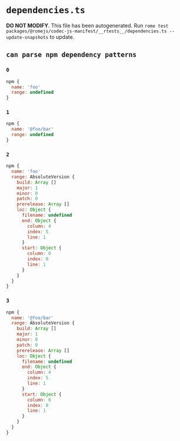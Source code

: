 # `dependencies.ts`

**DO NOT MODIFY**. This file has been autogenerated. Run `rome test packages/@romejs/codec-js-manifest/__rtests__/dependencies.ts --update-snapshots` to update.

## `can parse npm dependency patterns`

### `0`

```javascript
npm {
  name: 'foo'
  range: undefined
}
```

### `1`

```javascript
npm {
  name: '@foo/bar'
  range: undefined
}
```

### `2`

```javascript
npm {
  name: 'foo'
  range: AbsoluteVersion {
    build: Array []
    major: 1
    minor: 0
    patch: 0
    prerelease: Array []
    loc: Object {
      filename: undefined
      end: Object {
        column: 4
        index: 5
        line: 1
      }
      start: Object {
        column: 0
        index: 0
        line: 1
      }
    }
  }
}
```

### `3`

```javascript
npm {
  name: '@foo/bar'
  range: AbsoluteVersion {
    build: Array []
    major: 1
    minor: 0
    patch: 0
    prerelease: Array []
    loc: Object {
      filename: undefined
      end: Object {
        column: 4
        index: 5
        line: 1
      }
      start: Object {
        column: 0
        index: 0
        line: 1
      }
    }
  }
}
```
